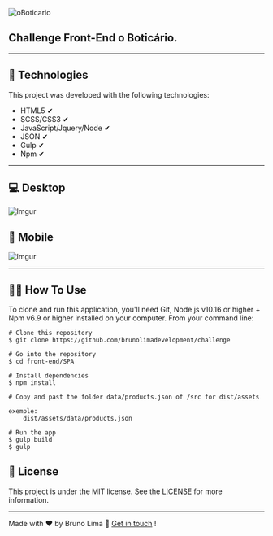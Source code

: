 ![oBoticario](https://www.almapbbdo.com.br/static/upload/client/5aee97bb-d148-4dbe-bbb7-e2dbe7d54e01.png)

## Challenge Front-End o Boticário.
___


## 🚀 Technologies

This project was developed with the following technologies:


+ HTML5 ✔
+ SCSS/CSS3 ✔
+ JavaScript/Jquery/Node  ✔
+ JSON ✔
+ Gulp ✔
+ Npm ✔

___
## 💻 Desktop
![Imgur](https://i.imgur.com/gAme1tg.gif)

## 📱 Mobile
![Imgur](https://i.imgur.com/rFDnz6B.gif)
___

## 🐱‍👤 How To Use

To clone and run this application, you'll need Git, Node.js v10.16 or higher + Npm v6.9 or higher installed on your computer. From your command line:



    # Clone this repository
    $ git clone https://github.com/brunolimadevelopment/challenge

    # Go into the repository
    $ cd front-end/SPA

    # Install dependencies
    $ npm install

    # Copy and past the folder data/products.json of /src for dist/assets

    exemple:
        dist/assets/data/products.json

    # Run the app
    $ gulp build
    $ gulp 

## 📝 License


This project is under the MIT license. See the [LICENSE](https://github.com/brunolimadevelopment/challenge/blob/master/front-end/SPA/MIT%20License.txt) for more information.

___

Made with ♥ by Bruno Lima 👋 [Get in touch](https://www.linkedin.com/in/bruno-lima-b6a034177/) !